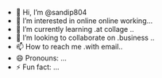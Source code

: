 - 👋 Hi, I’m @sandip804
- 👀 I’m interested in online online working...
- 🌱 I’m currently learning .at collage ..
- 💞️ I’m looking to collaborate on .business ..
- 📫 How to reach me .with email..
- 😄 Pronouns: ...
- ⚡ Fun fact: ...

<!---
sandip804/sandip804 is a ✨ special ✨ repository because its `README.md` (this file) appears on your GitHub profile.
You can click the Preview link to take a look at your changes.
--->

